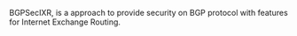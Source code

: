 BGPSecIXR, is a approach to provide security on BGP protocol with features for Internet Exchange Routing.

